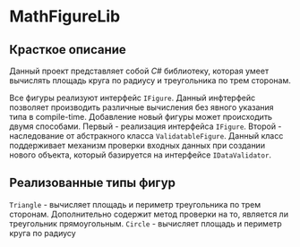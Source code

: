 # MathFigureLib

## Красткое описание

Данный проект представляет собой *C#* библиотеку, которая умеет вычислять площадь круга по радиусу и треугольника по трем сторонам.

Все фигуры реализуют интерфейс <code>IFigure</code>. Данный инфтерфейс позволяет производить различные вычисления без явного указания типа в compile-time. Добавление новый фигуры может происходить двумя способами.
  Первый - реализация интерфейса <code>IFigure</code>.
  Второй - наследование от абстракного класса <code>ValidatableFigure<T></code>. Данный класс поддерживает механизм проверки входных данных при создании нового объекта, который базируется на интерфейсе <code>IDataValidator<T></code>.

## Реализованные типы фигур
  <code>Triangle</code> - вычисляет площадь и периметр треугольника по трем сторонам. Дополнительно содержит метод проверки на то, является ли треугольник прямоугольным.
  <code>Circle</code> - вычисляет площадь и периметр круга по радиусу
